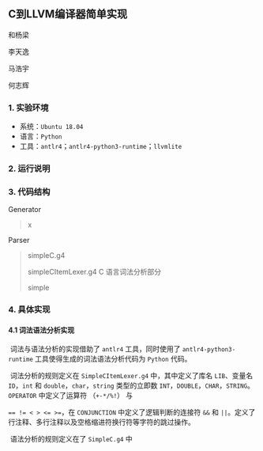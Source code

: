 ## C到LLVM编译器简单实现

和杨梁

李天逸

马浩宇

何志辉

### 1. 实验环境

* 系统：`Ubuntu 18.04`
* 语言：`Python`
* 工具：`antlr4`；`antlr4-python3-runtime`；`llvmlite`

### 2. 运行说明

### 3. 代码结构

Generator

> x

Parser

> simpleC.g4 
>
> simpleCItemLexer.g4  C 语言词法分析部分
>
> simple

### 4. 具体实现

#### 4.1 词法语法分析实现

​	词法与语法分析的实现借助了 `antlr4` 工具，同时使用了 `antlr4-python3-runtime` 工具使得生成的词法语法分析代码为 `Python` 代码。

​	词法分析的规则定义在 `SimpleCItemLexer.g4` 中，其中定义了库名 `LIB`、变量名 `ID`，`int` 和 `double`，`char`，`string` 类型的立即数 `INT`，`DOUBLE`，`CHAR`，`STRING`。`OPERATOR` 中定义了运算符 （`+-*/%!`） 与

`== != < > <= >=`，在 `CONJUNCTION` 中定义了逻辑判断的连接符 `&&` 和 `||`。定义了行注释、多行注释以及空格缩进符换行符等字符的跳过操作。

​	语法分析的规则定义在了 `SimpleC.g4` 中